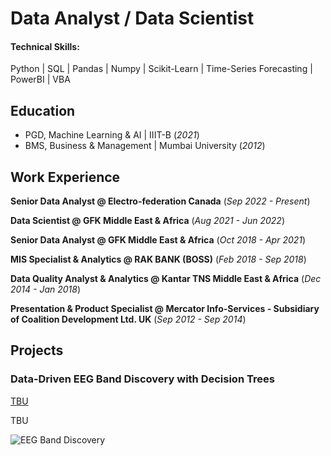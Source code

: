 # Data Analyst / Data Scientist

#### Technical Skills: 
Python | SQL | Pandas | Numpy | Scikit-Learn | Time-Series Forecasting | PowerBI | VBA

## Education
- PGD, Machine Learning & AI | IIIT-B (_2021_)								       			        		
- BMS, Business & Management | Mumbai University (_2012_)

## Work Experience
**Senior Data Analyst @ Electro-federation Canada** (_Sep 2022 - Present_)

**Data Scientist @ GFK Middle East & Africa** (_Aug 2021 - Jun 2022_)

**Senior Data Analyst @ GFK Middle East & Africa** (_Oct 2018 - Apr 2021_)

**MIS Specialist & Analytics @ RAK BANK (BOSS)** (_Feb 2018 - Sep 2018_)

**Data Quality Analyst & Analytics @ Kantar TNS Middle East & Africa** (_Dec 2014 - Jan 2018_)

**Presentation & Product Specialist @ Mercator Info-Services - Subsidiary of Coalition Development Ltd. UK** (_Sep 2012 - Sep 2014_)

## Projects
### Data-Driven EEG Band Discovery with Decision Trees
[TBU](https://www.mdpi.com/1424-8220/22/8/3048)

TBU

![EEG Band Discovery](/assets/img/eeg_band_discovery.jpeg)

